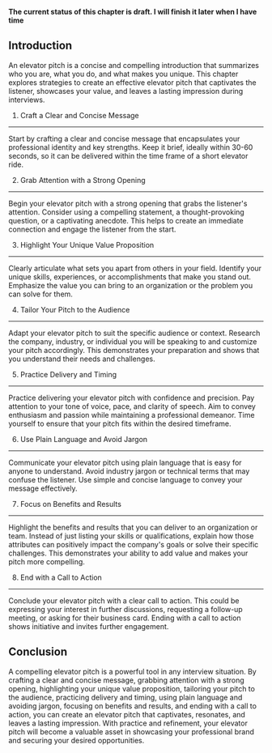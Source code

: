 **The current status of this chapter is draft. I will finish it later when I have time**

Introduction
------------

An elevator pitch is a concise and compelling introduction that summarizes who you are, what you do, and what makes you unique. This chapter explores strategies to create an effective elevator pitch that captivates the listener, showcases your value, and leaves a lasting impression during interviews.

1. Craft a Clear and Concise Message
------------------------------------

Start by crafting a clear and concise message that encapsulates your professional identity and key strengths. Keep it brief, ideally within 30-60 seconds, so it can be delivered within the time frame of a short elevator ride.

2. Grab Attention with a Strong Opening
---------------------------------------

Begin your elevator pitch with a strong opening that grabs the listener's attention. Consider using a compelling statement, a thought-provoking question, or a captivating anecdote. This helps to create an immediate connection and engage the listener from the start.

3. Highlight Your Unique Value Proposition
------------------------------------------

Clearly articulate what sets you apart from others in your field. Identify your unique skills, experiences, or accomplishments that make you stand out. Emphasize the value you can bring to an organization or the problem you can solve for them.

4. Tailor Your Pitch to the Audience
------------------------------------

Adapt your elevator pitch to suit the specific audience or context. Research the company, industry, or individual you will be speaking to and customize your pitch accordingly. This demonstrates your preparation and shows that you understand their needs and challenges.

5. Practice Delivery and Timing
-------------------------------

Practice delivering your elevator pitch with confidence and precision. Pay attention to your tone of voice, pace, and clarity of speech. Aim to convey enthusiasm and passion while maintaining a professional demeanor. Time yourself to ensure that your pitch fits within the desired timeframe.

6. Use Plain Language and Avoid Jargon
--------------------------------------

Communicate your elevator pitch using plain language that is easy for anyone to understand. Avoid industry jargon or technical terms that may confuse the listener. Use simple and concise language to convey your message effectively.

7. Focus on Benefits and Results
--------------------------------

Highlight the benefits and results that you can deliver to an organization or team. Instead of just listing your skills or qualifications, explain how those attributes can positively impact the company's goals or solve their specific challenges. This demonstrates your ability to add value and makes your pitch more compelling.

8. End with a Call to Action
----------------------------

Conclude your elevator pitch with a clear call to action. This could be expressing your interest in further discussions, requesting a follow-up meeting, or asking for their business card. Ending with a call to action shows initiative and invites further engagement.

Conclusion
----------

A compelling elevator pitch is a powerful tool in any interview situation. By crafting a clear and concise message, grabbing attention with a strong opening, highlighting your unique value proposition, tailoring your pitch to the audience, practicing delivery and timing, using plain language and avoiding jargon, focusing on benefits and results, and ending with a call to action, you can create an elevator pitch that captivates, resonates, and leaves a lasting impression. With practice and refinement, your elevator pitch will become a valuable asset in showcasing your professional brand and securing your desired opportunities.
